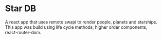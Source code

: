 # Star DB

A react app that uses remote swapi to render people, planets and starships.
This app was build using life cycle methods, higher order components, react-router-dom.
